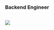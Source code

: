 ### Backend Engineer

<br>

<a href="https://github.com/why19970628">
  <img align="center" src="https://github-readme-stats.vercel.app/api/top-langs/?username=fyxemmmm&theme=dark&hide_langs_below=1" />
</a>
